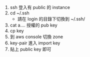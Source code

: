 1. ssh 登入有 public 的 instance
2. cd ~/.ssh
	- 請在 login 的目錄下切換到 ~/.ssh/
3. cat a.... 授權的 pub key
4. cp key
5. 到 aws console 切換 zone
6. key-pair 進入 import key
7. 貼上 public key 即可